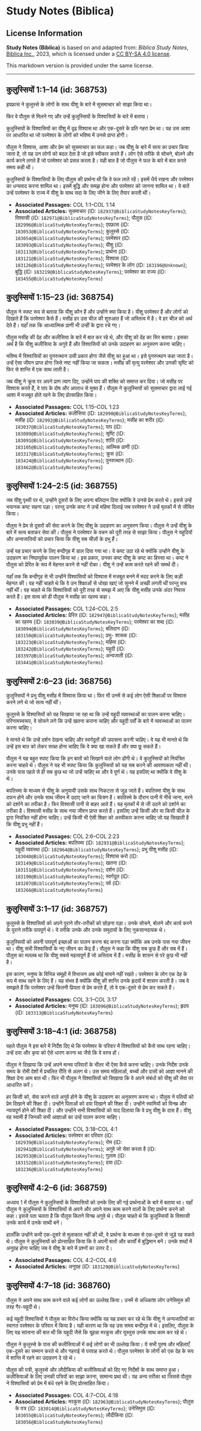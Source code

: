 # Study Notes (Biblica)

## License Information

**Study Notes (Biblica)** is based on and adapted from: _Biblica Study Notes_, [Biblica Inc.](https://www.biblica.com/), 2023, which is licensed under a [CC BY-SA 4.0 license](https://creativecommons.org/licenses/by-sa/4.0/legalcode.en).

This markdown version is provided under the same license.



--------------------------------

## कुलुस्सियों 1:1–14 (id: 368753)

इपफ्रास ने कुलुस्से के लोगों के साथ यीशु के बारे में सुसमाचार को साझा किया था।

फिर वे पौलुस से मिलने गए और उन्हें कुलुस्सियों के विश्वासियों के बारे में बताया।

कुलुस्सियों के विश्वासियों का यीशु में दृढ़ विश्वास था और एक\-दूसरे के प्रति गहरा प्रेम था। यह उस आशा पर आधारित था जो परमेश्वर के लोगों को भविष्य में उनसे प्राप्त होगी।

पौलुस ने विश्वास, आशा और प्रेम को सुसमाचार का फल कहा। जब यीशु के बारे में सत्य का प्रचार किया जाता है, तो यह उन लोगों को बदल देता है जो इसे स्वीकार करते हैं। लोग ऐसे तरीके से सोचने, बोलने और कार्य करने लगते हैं जो परमेश्वर को प्रसन्न करता है। यही बात है जो पौलुस ने फल के बारे में बात करते समय कही थी।

कुलुस्सियों के विश्वासियों के लिए पौलुस की प्रार्थना थी कि वे फल लाते रहें। इसमें धैर्य रखना और परमेश्वर का धन्यवाद करना शामिल था। इसमें बुद्धि और समझ होना और परमेश्वर को जानना शामिल था। ये बातें उन्हें परमेश्वर के राज्य में यीशु के साथ सदा के लिए जीने के लिए तैयार करती थीं।

* **Associated Passages:** COL 1:1–COL 1:14
* **Associated Articles:** सुसमाचार (ID: `182937@BiblicaStudyNotesKeyTerms`); विश्वासी (ID: `182971@BiblicaStudyNotesKeyTerms`); पौलुस (ID: `182996@BiblicaStudyNotesKeyTerms`); एपफ्रास (ID: `183053@BiblicaStudyNotesKeyTerms`); कुलुस्से (ID: `183054@BiblicaStudyNotesKeyTerms`); परमेश्वर (ID: `183093@BiblicaStudyNotesKeyTerms`); यीशु  (ID: `183113@BiblicaStudyNotesKeyTerms`); प्रार्थना (ID: `183121@BiblicaStudyNotesKeyTerms`); विश्वास (ID: `183126@BiblicaStudyNotesKeyTerms`); परमेश्वर के लोग  (ID: `183196@Unknown`); बुद्धि (ID: `183219@BiblicaStudyNotesKeyTerms`); परमेश्वर का राज्य (ID: `183455@BiblicaStudyNotesKeyTerms`)

## कुलुस्सियों 1:15–23 (id: 368754)

पौलुस ने स्पष्ट रूप से बताया कि यीशु कौन हैं और उन्होंने क्या किया है। यीशु परमेश्वर हैं और लोगों को दिखाते हैं कि परमेश्वर कैसे हैं। मसीह हर उस चीज़ की शुरुआत हैं जो अस्तित्व में है। वे हर चीज़ को अर्थ देते हैं। यहाँ तक कि आध्यात्मिक प्राणी भी उन्हीं के द्वारा रचे गए।

पौलुस मसीह की देह और कलीसिया के बारे में बात कर रहे थे, और यीशु को देह का सिर बताया। इसका अर्थ है कि यीशु कलीसिया के अगुवे हैं और विश्वासियों को उनके उदाहरण का अनुसरण करना चाहिए।

भविष्य में विश्वासियों का पुनरुत्थान उसी प्रकार होगा जैसे यीशु का हुआ था। इसे पुनरुत्थान कहा जाता है। उन्हें ऐसा जीवन प्राप्त होगा जिसे नष्ट नहीं किया जा सकता। मसीह की मृत्यु परमेश्वर और उनकी सृष्टि को फिर से शान्ति में एक साथ लाती है।

जब यीशु ने क्रूस पर अपने प्राण त्याग दिए, उन्होंने पाप की शक्ति को समाप्त कर दिया। जो मसीह पर विश्वास करते हैं, वे पाप के दोष और अपराध से मुक्त हैं। पौलुस ने कुलुस्सियों को सुसमाचार द्वारा लाई गई आशा में मजबूत होते रहने के लिए प्रोत्साहित किया।

* **Associated Passages:** COL 1:15–COL 1:23
* **Associated Articles:** कलीसिया (ID: `182990@BiblicaStudyNotesKeyTerms`); मसीह (ID: `182992@BiblicaStudyNotesKeyTerms`); मसीह का शरीर (ID: `183037@BiblicaStudyNotesKeyTerms`); पाप (ID: `183089@BiblicaStudyNotesKeyTerms`); सृष्टि (ID: `183091@BiblicaStudyNotesKeyTerms`); शांति (ID: `183105@BiblicaStudyNotesKeyTerms`); आत्मिक प्राणी (ID: `183317@BiblicaStudyNotesKeyTerms`); क्रूस  (ID: `183424@BiblicaStudyNotesKeyTerms`); पुनरुत्थान (ID: `183462@BiblicaStudyNotesKeyTerms`)

## कुलुस्सियों 1:24–2:5 (id: 368755)

जब यीशु पृथ्वी पर थे, उन्होंने दूसरों के लिए अपना बलिदान दिया क्योंकि वे उनसे प्रेम करते थे। इससे उन्हें भयानक कष्ट सहना पड़ा। परन्तु उनके कष्ट ने उन्हें महिमा दिलाई जब परमेश्वर ने उन्हें मृतकों में से जीवित किया।

पौलुस ने प्रेम से दूसरों की सेवा करने के लिए यीशु के उदाहरण का अनुसरण किया। पौलुस ने उन्हें यीशु के बारे में सत्य बताकर सेवा की। पौलुस ने परमेश्वर के वचन को पूरी तरह से साझा किया। पौलुस ने यहूदियों और अन्यजातियों को प्रचार किया कि यीशु सब चीज़ों के प्रभु हैं।

उन्हें यह प्रचार करने के लिए बन्दीगृह में डाल दिया गया था। वे कष्ट उठा रहे थे क्योंकि उन्होंने यीशु के उदाहरण का निष्ठापूर्वक पालन किया था। इस प्रकार, उनका कष्ट यीशु के कष्ट का हिस्सा था। कष्ट ने पौलुस को प्रेरित के रूप में मेहनत करने से नहीं रोका। यीशु ने उन्हें काम करते रहने की समर्थ दी।

यहाँ तक कि बन्दीगृह से भी उन्होंने विश्वासियों को विश्वास में मजबूत बनने में मदद करने के लिए कड़ी मेहनत की। वह नहीं चाहते थे कि वे उन शिक्षाओं से धोखा खाएं जो सुनने में अच्छी लगती थीं परन्तु सच नहीं थीं। वह चाहते थे कि विश्वासियों को पूरी तरह से समझ में आए कि यीशु मसीह उनके अंदर निवास करते हैं। इस सत्य को ही पौलुस ने मसीह का रहस्य कहा।

* **Associated Passages:** COL 1:24–COL 2:5
* **Associated Articles:** प्रेरित (ID: `182947@BiblicaStudyNotesKeyTerms`); मसीह का रहस्य (ID: `183039@BiblicaStudyNotesKeyTerms`); परमेश्वर का शब्द  (ID: `183094@BiblicaStudyNotesKeyTerms`); बलिदान (ID: `183150@BiblicaStudyNotesKeyTerms`); प्रभु- शासक (ID: `183223@BiblicaStudyNotesKeyTerms`); महिमा  (ID: `183242@BiblicaStudyNotesKeyTerms`); यहूदी (ID: `183397@BiblicaStudyNotesKeyTerms`); अन्यजाती  (ID: `183441@BiblicaStudyNotesKeyTerms`)

## कुलुस्सियों 2:6–23 (id: 368756)

कुलुस्सियों ने प्रभु यीशु मसीह में विश्वास किया था। फिर भी उनमें से कई लोग ऐसी शिक्षाओं पर विश्वास करने लगे थे जो सत्य नहीं थीं।

कुलुस्से के विश्वासियों को यह सिखाया जा रहा था कि उन्हें यहूदी व्यवस्थाओं का पालन करना चाहिए। परिणामस्वरूप, वे सोचने लगे कि उन्हें खतना कराना चाहिए और यहूदी पर्वों के बारे में व्यवस्थाओं का पालन करना चाहिए।

वे मानते थे कि उन्हें दर्शन देखना चाहिए और स्वर्गदूतों की उपासना करनी चाहिए। वे यह भी मानते थे कि उन्हें इस बात को लेकर सख्त होना चाहिए कि वे क्या खा सकते हैं और क्या छू सकते हैं।

पौलुस ने यह बहुत स्पष्ट किया कि इन बातों को सिखाने वाले लोग ढोंगी थे। वे कुलुस्सियों को नियंत्रित करना चाहते थे। पौलुस ने यह भी स्पष्ट किया कि कुलुस्सियों को यह सब करने की आवश्यकता नहीं थी। उनके पास पहले से ही सब कुछ था जो उन्हें चाहिए था और वे पूर्ण थे। यह इसलिए था क्योंकि वे यीशु के थे।

बपतिस्मा के माध्यम से यीशु के अनुयायी उसके साथ निकटता से जुड़ जाते हैं। बपतिस्मा यीशु के साथ दफन होने और उनके साथ जीवन में उठाए जाने का चित्रण है। बपतिस्मे के दौरान पानी में नीचे जाना, मरने को दर्शाने का तरीका है। फिर विश्वासी पानी से बाहर आते हैं। यह मृतकों में से जी उठने को दर्शाने का तरीका है। विश्वासी मसीह के साथ नया जीवन प्राप्त करते हैं। इसलिए उन्हें किसी और या किसी चीज़ के द्वारा नियंत्रित नहीं होना चाहिए। उन्हें किसी भी ऐसी शिक्षा को अस्वीकार करना चाहिए जो यह सिखाती है कि यीशु प्रभु नहीं हैं।

* **Associated Passages:** COL 2:6–COL 2:23
* **Associated Articles:** बपतिस्मा (ID: `182931@BiblicaStudyNotesKeyTerms`); यहूदी व्यवस्था  (ID: `182964@BiblicaStudyNotesKeyTerms`); प्रभु यीशु मसीह (ID: `183040@BiblicaStudyNotesKeyTerms`); विश्वास करो (ID: `183149@BiblicaStudyNotesKeyTerms`); खतना (ID: `183151@BiblicaStudyNotesKeyTerms`); दर्शन (ID: `183190@BiblicaStudyNotesKeyTerms`); स्वर्गदूत  (ID: `183207@BiblicaStudyNotesKeyTerms`); पर्व (ID: `183266@BiblicaStudyNotesKeyTerms`)

## कुलुस्सियों 3:1–17 (id: 368757)

कुलुस्से के विश्वासियों को अपने पुराने तौर\-तरीकों को छोड़ना पड़ा। उनके सोचने, बोलने और कार्य करने के पुराने तरीके पापपूर्ण थे। ये तरीके उनके और उनके समुदायों के लिए नुकसानदायक थे।

कुलुस्सियों को अपनी पापपूर्ण इच्छाओं का पालन करना बंद करना पड़ा क्योंकि अब उनके पास नया जीवन था। यीशु सभी विश्वासियों के नए जीवन का केंद्र हैं। पौलुस ने कहा कि यीशु सब कुछ हैं और सब में हैं। पौलुस का मतलब था कि यीशु सबसे महत्वपूर्ण हैं जो अस्तित्व में हैं। मसीह के शासन से परे कुछ भी नहीं है।

इस कारण, मनुष्य के विभिन्न समूहों में विभाजन अब कोई मायने नहीं रखते। परमेश्वर के लोग एक देह के रूप में साथ रहने के लिए हैं। यह संभव है क्योंकि यीशु की शान्ति उनके हृदयों में शासन करती है। जब वे समझते हैं कि परमेश्वर उन्हें कितनी प्रियता से प्रेम करते हैं, तो वे एक\-दूसरे से प्रेम कर सकते हैं।

* **Associated Passages:** COL 3:1–COL 3:17
* **Associated Articles:** मनुष्य (ID: `183096@BiblicaStudyNotesKeyTerms`); हृदय (ID: `183313@BiblicaStudyNotesKeyTerms`)

## कुलुस्सियों 3:18–4:1 (id: 368758)

पहले पौलुस ने इस बारे में निर्देश दिए थे कि परमेश्वर के परिवार में विश्वासियों को कैसे साथ रहना चाहिए। उन्हें दया और कृपा को ऐसे धारण करना था जैसे कि वे वस्त्र हों।

पौलुस ने दिखाया कि उन्हें अपने मानव परिवारों के भीतर भी ऐसा कैसे करना चाहिए। उनके निर्देश उनके समय के रोमी देशों में प्रचलित रीति से अलग थे। उस समय महिलाओं, बच्चों और दासों को आज्ञा मानने की शिक्षा देना आम बात थी। फिर भी पौलुस ने विश्वासियों को सिखाया कि वे अपने संबंधों को यीशु की सेवा पर आधारित करें।

हर किसी को, सेवा करने वाले अगुवे होने के यीशु के उदाहरण का अनुसरण करना था। पौलुस ने पतियों को प्रेम दिखाने की शिक्षा दी। उन्होंने पिताओं को दया दिखाने की शिक्षा दी। उन्होंने स्वामियों को विनम्र और न्यायपूर्ण होने की शिक्षा दी। और उन्होंने सभी विश्वासियों को याद दिलाया कि वे प्रभु यीशु के दास हैं। यीशु वह स्वामी हैं जिनकी सभी आज्ञाओं का उन्हें पालन करना चाहिए।

* **Associated Passages:** COL 3:18–COL 4:1
* **Associated Articles:** परमेश्वर का परिवार (ID: `182939@BiblicaStudyNotesKeyTerms`); रोम (ID: `182941@BiblicaStudyNotesKeyTerms`); अगुवे जो सेवा करता है (ID: `182953@BiblicaStudyNotesKeyTerms`); गुलाम (ID: `183152@BiblicaStudyNotesKeyTerms`); दया (ID: `183236@BiblicaStudyNotesKeyTerms`)

## कुलुस्सियों 4:2–6 (id: 368759)

अध्याय 1 में पौलुस ने कुलुस्सियों के विश्वासियों को उनके लिए की गई प्रार्थनाओं के बारे में बताया था। यहाँ पौलुस ने कुलुस्सियों के विश्वासियों से अपने और अपने साथ काम करने वालों के लिए प्रार्थना करने को कहा। इससे पता चलता है कि पौलुस कितने विनम्र अगुवे थे। पौलुस चाहते थे कि कुलुस्सियों के विश्वासी उनके कार्य में उनके साथी बनें।

हालाँकि उन्होंने कभी एक\-दूसरे से मुलाकात नहीं की थी, वे प्रार्थना के माध्यम से एक\-दूसरे से जुड़े रह सकते थे। पौलुस ने कुलुस्सियों को प्रोत्साहित किया कि वे अपनी बातों और कार्यों में बुद्धिमान बनें। उनके शब्दों में अनुग्रह होना चाहिए जब वे यीशु के बारे में प्रश्नों का उत्तर दें।

* **Associated Passages:** COL 4:2–COL 4:6
* **Associated Articles:** अनुग्रह  (ID: `183129@BiblicaStudyNotesKeyTerms`)

## कुलुस्सियों 4:7–18 (id: 368760)

पौलुस ने अपने साथ काम करने वाले कई लोगों का उल्लेख किया। उनमें से अधिकांश लोग उनेसिमुस की तरह गैर\-यहूदी थे।

कई यहूदी विश्वासियों ने पौलुस का विरोध किया क्योंकि वह यह प्रचार कर रहे थे कि यीशु ने अन्यजातियों का स्वागत परमेश्वर के परिवार में किया है। यही कारण था कि वह उस समय बन्दीगृह में थे। इसलिए, पौलुस के लिए यह सांत्वना की बात थी कि यहूदी जैसे कि यूहन्ना मरकुस और यूस्तुस उनके साथ काम कर रहे थे।

पौलुस ने कुलुस्से के पास की कलीसियाओं में कई लोगों का भी उल्लेख किया। ये सभी पुरुष और महिलाएँ एक\-दूसरे का सम्मान करते थे और गहराई से परवाह करते थे। पौलुस परमेश्वर के लोगों को एक देह के रूप में शान्ति में रहने का उदाहरण दे रहे थे।

पौलुस की पत्री, कुलुस्से और लौदीकिया की कलीसियाओं को दिए गए निर्देशों के साथ समाप्त हुआ। कलीसियाओं के लिए उनकी पत्रियों का साझा करना, सामान्य प्रथा थी। यह अन्य तरीका था जिससे पौलुस ने विश्वासियों को प्रेम में बंधे रहने के लिए प्रोत्साहित किया।

* **Associated Passages:** COL 4:7–COL 4:18
* **Associated Articles:** मरकुस (ID: `182963@BiblicaStudyNotesKeyTerms`); पौलुस के पत्र (ID: `183014@BiblicaStudyNotesKeyTerms`); उनेसिमुस (ID: `183055@BiblicaStudyNotesKeyTerms`); लौदीकिया (ID: `183056@BiblicaStudyNotesKeyTerms`)

